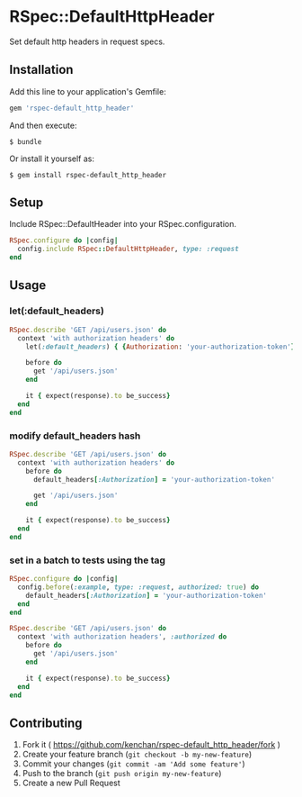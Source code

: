 # RSpec::DefaultHttpHeader

Set default http headers in request specs.


## Installation

Add this line to your application's Gemfile:

```ruby
gem 'rspec-default_http_header'
```

And then execute:

    $ bundle

Or install it yourself as:

    $ gem install rspec-default_http_header

## Setup

Include RSpec::DefaultHeader into your RSpec.configuration.

```ruby
RSpec.configure do |config|
  config.include RSpec::DefaultHttpHeader, type: :request
end
```

## Usage

### let(:default_headers)

```ruby
RSpec.describe 'GET /api/users.json' do
  context 'with authorization headers' do
    let(:default_headers) { {Authorization: 'your-authorization-token'} }

    before do
      get '/api/users.json'
    end

    it { expect(response).to be_success}
  end
end
```

### modify default_headers hash

```ruby
RSpec.describe 'GET /api/users.json' do
  context 'with authorization headers' do
    before do
      default_headers[:Authorization] = 'your-authorization-token'

      get '/api/users.json'
    end

    it { expect(response).to be_success}
  end
end
```

### set in a batch to tests using the tag

```ruby
RSpec.configure do |config|
  config.before(:example, type: :request, authorized: true) do
    default_headers[:Authorization] = 'your-authorization-token'
  end
end

RSpec.describe 'GET /api/users.json' do
  context 'with authorization headers', :authorized do
    before do
      get '/api/users.json'
    end

    it { expect(response).to be_success}
  end
end
```

## Contributing

1. Fork it ( https://github.com/kenchan/rspec-default_http_header/fork )
2. Create your feature branch (`git checkout -b my-new-feature`)
3. Commit your changes (`git commit -am 'Add some feature'`)
4. Push to the branch (`git push origin my-new-feature`)
5. Create a new Pull Request
